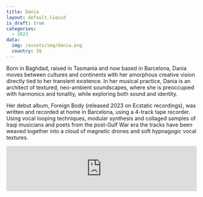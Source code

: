 ```yaml
---
title: Dania
layout: default.liquid
is_draft: true
categories:
  - 2023
data:
  img: /assets/img/dania.png
  country: IQ
---
```



<p>Born in Baghdad, raised in Tasmania and now based in Barcelona, Dania moves between cultures and continents with her amorphous creative vision directly tied to her transient existence. In her musical practice, Dania is an architect of textured, neo-ambient soundscapes, where she is preoccupied with harmonics and tonality, while exploring both sound and identity.</p>

<p>Her debut album, Foreign Body (released 2023 on Ecstatic recordings), was written and recorded at home in Barcelona, using a 4-track tape recorder. Using vocal looping techniques, modular synthesis and collaged samples of Iraqi musicians and poets from the post-Gulf War era the tracks have been weaved together into a cloud of magnetic drones and soft hypnagogic vocal textures.</p>

<iframe style="border: 0; width: 100%; height: 120px;" src="https://bandcamp.com/EmbeddedPlayer/album=4275637834/size=large/bgcol=ffffff/linkcol=0687f5/tracklist=false/artwork=small/transparent=true/" seamless><a href="https://daniavoz.bandcamp.com/album/foreign-body">Foreign Body by Dania</a></iframe>